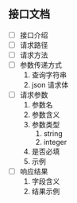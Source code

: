 ﻿## 接口文档

- [ ] 接口介绍
- [ ] 请求路径
- [ ] 请求方法
- [ ] 参数传递方式
  1. 查询字符串
  2. json 请求体
- [ ] 请求参数
  1. 参数名
  2. 参数含义
  3. 参数类型
     1. string
     2. integer
  4. 是否必填
  5. 示例
- [ ] 响应结果
  1. 字段含义
  2. 结果示例